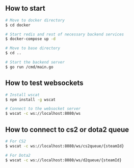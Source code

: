 ## How to start

```bash
# Move to docker directory
$ cd docker

# Start redis and rest of necessary backend services
$ docker-compose up -d

# Move to base directory
$ cd ..

# Start the backend server
$ go run /cmd/main.go
```

## How to test websockets

```bash
# Install wscat
$ npm install -g wscat

# Connect to the websocket server
$ wscat -c ws://localhost:8080/ws
```

## How to connect to cs2 or dota2 queue

```bash
# For CS2
$ wscat -c ws://localhost:8080/ws/cs2queue/{steamId}

# For Dota2
$ wscat -c ws://localhost:8080/ws/d2queue/{steamId}
```
